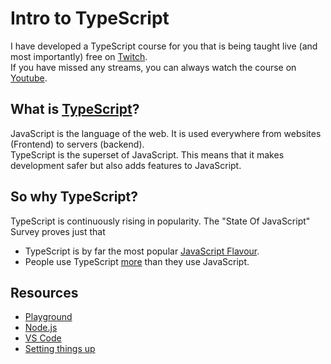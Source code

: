 # Intro to TypeScript

I have developed a TypeScript course for you that is being taught live (and most importantly) free on [Twitch](https://www.twitch.tv/arconsis).  
If you have missed any streams, you can always watch the course on [Youtube](https://www.youtube.com/playlist?list=PLievaKnl8uRTNBUveXi9TjAjr7y8ndtwV).

## What is [TypeScript](https://www.typescriptlang.org/)?

JavaScript is the language of the web. It is used everywhere from websites (Frontend) to servers (backend).  
TypeScript is the superset of JavaScript. This means that it makes development safer but also adds features to JavaScript.

## So why TypeScript?

TypeScript is continuously rising in popularity. The "State Of JavaScript" Survey proves just that
- TypeScript is by far the most popular [JavaScript Flavour](https://2022.stateofjs.com/en-US/other-tools/#javascript_flavors).  
- People use TypeScript [more](https://2022.stateofjs.com/en-US/usage/) than they use JavaScript.

## Resources

- [Playground](https://www.typescriptlang.org/play)
- [Node.js](https://nodejs.org/en/)
- [VS Code](https://code.visualstudio.com/)
- [Setting things up](https://www.digitalocean.com/community/tutorials/typescript-new-project)
